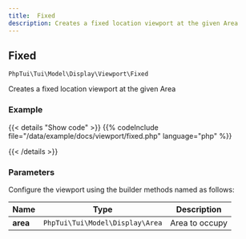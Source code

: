```yaml
---
title:  Fixed
description: Creates a fixed location viewport at the given Area
---
```

##  Fixed

`PhpTui\Tui\Model\Display\Viewport\Fixed`

Creates a fixed location viewport at the given Area
### Example

{{< details "Show code"  >}}
{{% codeInclude file="/data/example/docs/viewport/fixed.php" language="php" %}}

{{< /details >}}
### Parameters

Configure the viewport using the builder methods named as follows:

| Name | Type | Description |
| --- | --- | --- |
| **area** | `PhpTui\Tui\Model\Display\Area` | Area to occupy |